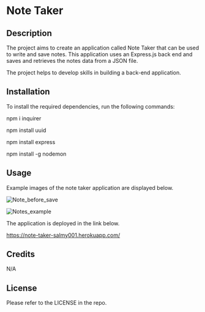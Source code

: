# Note Taker

## Description

The project aims to create an application called Note Taker that can be used to write and save notes. This application uses an Express.js back end and saves and retrieves the notes data from a JSON file.

The project helps to develop skills in building a back-end application.

## Installation

To install the required dependencies, run the following commands:

npm i inquirer

npm install uuid

npm install express

npm install -g nodemon

## Usage

Example images of the note taker application are displayed below.

![Note_before_save](https://user-images.githubusercontent.com/80605132/234720177-5a7ba105-dd1a-4157-bed6-234bc9751c3c.jpg)

![Notes_example](https://user-images.githubusercontent.com/80605132/234720210-f95b8665-ab0a-4cf5-9659-49830a4057a5.jpg)

The application is deployed in the link below.

https://note-taker-salmy001.herokuapp.com/

## Credits

N/A

## License

Please refer to the LICENSE in the repo.
